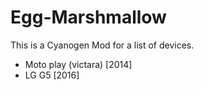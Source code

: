 # Egg-Marshmallow
This is a Cyanogen Mod for a list of devices. 
  - Moto play (victara) [2014]
  - LG G5 [2016]
